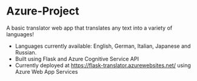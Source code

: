 # Azure-Project

A basic translator web app that translates any text into a variety of languages!
 - Languages currently available: English, German, Italian, Japanese and Russian.
 - Built using Flask and Azure Cognitive Service API
 - Currently deployed at https://flask-translator.azurewebsites.net/ using Azure Web App Services 
